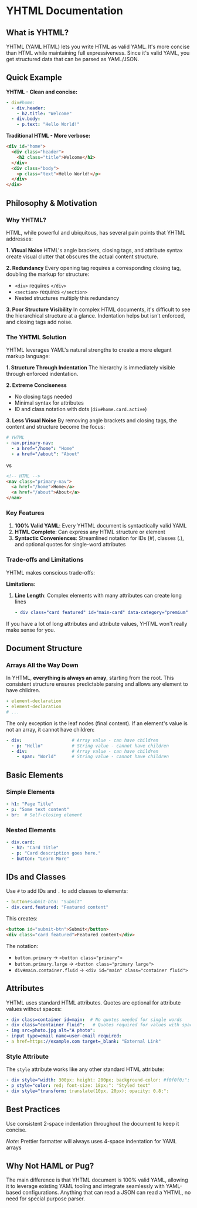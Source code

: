 # YHTML Documentation

## What is YHTML?

YHTML (YAML HTML) lets you write HTML as valid YAML. It's more concise than HTML while maintaining full expressiveness. Since it's valid YAML, you get structured data that can be parsed as YAML/JSON.

## Quick Example

**YHTML - Clean and concise:**
```yaml
- div#home:
  - div.header:
    - h2.title: "Welcome"
  - div.body:
    - p.text: "Hello World!"
```

**Traditional HTML - More verbose:**
```html
<div id="home">
  <div class="header">
    <h2 class="title">Welcome</h2>
  </div>
  <div class="body">
    <p class="text">Hello World!</p>
  </div>
</div>
```

## Philosophy & Motivation

### Why YHTML?

HTML, while powerful and ubiquitous, has several pain points that YHTML addresses:

**1. Visual Noise**
HTML's angle brackets, closing tags, and attribute syntax create visual clutter that obscures the actual content structure.

**2. Redundancy**
Every opening tag requires a corresponding closing tag, doubling the markup for structure:
- `<div>` requires `</div>`
- `<section>` requires `</section>`
- Nested structures multiply this redundancy

**3. Poor Structure Visibility**
In complex HTML documents, it's difficult to see the hierarchical structure at a glance. Indentation helps but isn't enforced, and closing tags add noise.

### The YHTML Solution

YHTML leverages YAML's natural strengths to create a more elegant markup language:

**1. Structure Through Indentation**
The hierarchy is immediately visible through enforced indentation.

**2. Extreme Conciseness**
- No closing tags needed
- Minimal syntax for attributes
- ID and class notation with dots (`div#home.card.active`)

**3. Less Visual Noise**
By removing angle brackets and closing tags, the content and structure become the focus:
```yaml
# YHTML
- nav.primary-nav:
  - a href="/home": "Home"
  - a href="/about": "About"
```

vs

```html
<!-- HTML -->
<nav class="primary-nav">
  <a href="/home">Home</a>
  <a href="/about">About</a>
</nav>
```

### Key Features

1. **100% Valid YAML**: Every YHTML document is syntactically valid YAML
2. **HTML Complete**: Can express any HTML structure or element
3. **Syntactic Conveniences**: Streamlined notation for IDs (#), classes (.), and optional quotes for single-word attributes

### Trade-offs and Limitations

YHTML makes conscious trade-offs:

**Limitations:**
1. **Line Length**: Complex elements with many attributes can create long lines
   ```yaml
   - div class="card featured" id="main-card" data-category="premium" style="transform: rotate(45deg); position: relative;": "Content"
   ```
If you have a lot of long attributes and attribute values, YHTML won't really make sense for you.

## Document Structure

### Arrays All the Way Down

In YHTML, **everything is always an array**, starting from the root. This consistent structure ensures predictable parsing and allows any element to have children.

```yaml
- element-declaration
- element-declaration
# ...
```

The only exception is the leaf nodes (final content). If an element's value is not an array, it cannot have children:

```yaml
- div:                   # Array value - can have children
  - p: "Hello"           # String value - cannot have children
  - div:                 # Array value - can have children
    - span: "World"      # String value - cannot have children
```


## Basic Elements

### Simple Elements
```yaml
- h1: "Page Title"
- p: "Some text content"
- br:  # Self-closing element
```

### Nested Elements
```yaml
- div.card:
  - h2: "Card Title"
  - p: "Card description goes here."
  - button: "Learn More"
```

## IDs and Classes

Use `#` to add IDs and `.` to add classes to elements:

```yaml
- button#submit-btn: "Submit"
- div.card.featured: "Featured content"
```

This creates:
```html
<button id="submit-btn">Submit</button>
<div class="card featured">Featured content</div>
```

The notation:
- `button.primary` → `<button class="primary">`
- `button.primary.large` → `<button class="primary large">`
- `div#main.container.fluid` → `<div id="main" class="container fluid">`

## Attributes

YHTML uses standard HTML attributes. Quotes are optional for attribute values without spaces:

```yaml
- div class=container id=main:  # No quotes needed for single words
- div class="container fluid":   # Quotes required for values with spaces
- img src=photo.jpg alt="A photo":
- input type=email name=user-email required:
- a href=https://example.com target=_blank: "External Link"
```

### Style Attribute
The `style` attribute works like any other standard HTML attribute:
```yaml
- div style="width: 300px; height: 200px; background-color: #f0f0f0;":
- p style="color: red; font-size: 18px;": "Styled text"
- div style="transform: translate(10px, 20px); opacity: 0.8;":
```


## Best Practices

Use consistent 2-space indentation throughout the document to keep it concise.

*Note*: Prettier formatter will always uses 4-space indentation for YAML arrays

## Why Not HAML or Pug?

The main difference is that YHTML document is 100% valid YAML, allowing it to leverage existing YAML tooling and integrate seamlessly with YAML-based configurations. Anything that can read a JSON can read a YHTML, no need for special purpose parser.



